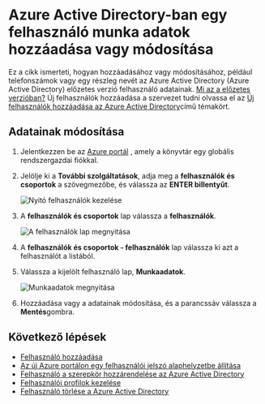 <properties
    pageTitle="Hozzáadása vagy módosítása az Azure Active Directory-ban egy felhasználó adatainak |} Microsoft Azure"
    description="Telefonszámok, a részlegek neve és a többi felhasználó adatainak hozzáadása az Azure Active Directory ismerteti."
    services="active-directory"
    documentationCenter=""
    authors="curtand"
    manager="femila"
    editor=""/>

<tags
    ms.service="active-directory"
    ms.workload="identity"
    ms.tgt_pltfrm="na"
    ms.devlang="na"
    ms.topic="article"
    ms.date="09/12/2016"
    ms.author="curtand"/>

# <a name="add-or-change-work-information-for-a-user-in-azure-active-directory-preview"></a>Azure Active Directory-ban egy felhasználó munka adatok hozzáadása vagy módosítása

Ez a cikk ismerteti, hogyan hozzáadásához vagy módosításához, például telefonszámok vagy egy részleg nevét az Azure Active Directory (Azure Active Directory) előzetes verzió felhasználó adatainak. [Mi az a előzetes verzióban?](active-directory-preview-explainer.md) Új felhasználók hozzáadása a szervezet tudni olvassa el az [Új felhasználók hozzáadása az Azure Active Directory](active-directory-users-create-external-azure-portal.md)című témakört.

## <a name="how-to-change-work-information"></a>Adatainak módosítása

1.  Jelentkezzen be az [Azure portál](https://portal.azure.com) , amely a könyvtár egy globális rendszergazdai fiókkal.

2.  Jelölje ki a **További szolgáltatások**, adja meg a **felhasználók és csoportok** a szövegmezőbe, és válassza az **ENTER billentyűt**.

    ![Nyitó felhasználók kezelése](./media/active-directory-users-work-info-azure-portal/create-users-user-management.png)

3.  A **felhasználók és csoportok** lap válassza a **felhasználók**.

    ![A felhasználók lap megnyitása](./media/active-directory-users-work-info-azure-portal/create-users-open-users-blade.png)

4. A **felhasználók és csoportok - felhasználók** lap válassza ki azt a felhasználót a listából.

5. Válassza a kijelölt felhasználó lap, **Munkaadatok**.

    ![Munkaadatok megnyitása](./media/active-directory-users-work-info-azure-portal/active-directory-create-users-work-info.png)

6. Hozzáadása vagy a adatainak módosítása, és a parancssáv válassza a **Mentés**gombra.

## <a name="whats-next"></a>Következő lépések

- [Felhasználó hozzáadása](active-directory-users-create-azure-portal.md)
- [Az új Azure portálon egy felhasználói jelszó alaphelyzetbe állítása](active-directory-users-reset-password-azure-portal.md)
- [Felhasználó a szerepkör hozzárendelése az Azure Active Directory](active-directory-users-assign-role-azure-portal.md)
- [Felhasználói profilok kezelése](active-directory-users-profile-azure-portal.md)
- [Felhasználó törlése a Azure Active Directory](active-directory-users-delete-user-azure-portal.md)
